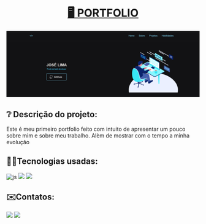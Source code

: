 <h1 align="center"><a href="https://portfolio-jose-lima.vercel.app/"> 🖥️ PORTFOLIO </a></h1>

<img src="/assets/img/printprojeto.PNG">

<h2>❔ Descrição do projeto:</h2>
<p>Este é meu primeiro portfolio feito com intuito de apresentar um pouco sobre mim e sobre meu trabalho. Alèm de mostrar com o tempo a minha evolução</p>
<h2> 👨‍💻Tecnologias usadas:</h2>

<div style="display: inline_block">
  <img alt="js" src="https://img.shields.io/badge/JavaScript-F7DF1E?style=for-the-badge&logo=javascript&logoColor=black" /> 
  <img src="https://img.shields.io/badge/HTML5-E34F26?style=for-the-badge&logo=html5&logoColor=white" />
  <img src="https://img.shields.io/badge/CSS-1283e0?&style=for-the-badge&logo=css3&logoColor=white" />
</div>

<h2> ✉️Contatos:</h2>
<a href = "mailto:jalimag0206@gmail.com"><img src="https://img.shields.io/badge/-Gmail-%23333?style=for-the-badge&logo=gmail&logoColor=white" target="_blank"></a>
<a href="https://www.linkedin.com/in/jose-limag/" target="_blank"><img src="https://img.shields.io/badge/-LinkedIn-%230077B5?style=for-the-badge&logo=linkedin&logoColor=white" target="_blank"></a>
